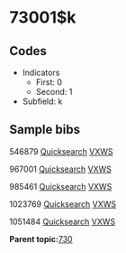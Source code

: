 # 73001$k

## Codes

-   Indicators
    -   First: 0
    -   Second: 1
-   Subfield: k

## Sample bibs

546879 [Quicksearch](https://search.library.yale.edu/catalog/546879) [VXWS](http://prodorbis.library.yale.edu:7014/vxws/GetHoldingsService?bibId=546879)

967001 [Quicksearch](https://search.library.yale.edu/catalog/967001) [VXWS](http://prodorbis.library.yale.edu:7014/vxws/GetHoldingsService?bibId=967001)

985461 [Quicksearch](https://search.library.yale.edu/catalog/985461) [VXWS](http://prodorbis.library.yale.edu:7014/vxws/GetHoldingsService?bibId=985461)

1023769 [Quicksearch](https://search.library.yale.edu/catalog/1023769) [VXWS](http://prodorbis.library.yale.edu:7014/vxws/GetHoldingsService?bibId=1023769)

1051484 [Quicksearch](https://search.library.yale.edu/catalog/1051484) [VXWS](http://prodorbis.library.yale.edu:7014/vxws/GetHoldingsService?bibId=1051484)

**Parent topic:**[730](../../tags/730/730.md)

